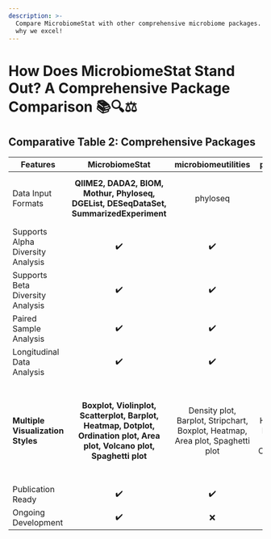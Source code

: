 ```yaml
---
description: >-
  Compare MicrobiomeStat with other comprehensive microbiome packages. Explore
  why we excel!
---
```


# How Does MicrobiomeStat Stand Out? A Comprehensive Package Comparison 📚🔍⚖️

## Comparative Table 2: Comprehensive Packages

<table data-view="cards"><thead><tr><th>Features</th><th align="center">MicrobiomeStat</th><th align="center">microbiomeutilities</th><th align="center">phyloseq</th><th align="center">microbiomemarker</th><th align="center">MicrobiomeAnalyst</th><th align="center">microbiomeeco</th><th align="center">EasyAmplicon</th><th align="center">STAMP</th><th align="center">qiime2</th><th align="center">MicrobiotaProcess</th></tr></thead><tbody><tr><td>Data Input Formats</td><td align="center"><strong>QIIME2, DADA2, BIOM, Mothur, Phyloseq, DGEList, DESeqDataSet, SummarizedExperiment</strong></td><td align="center">phyloseq</td><td align="center">QIIME2, DADA2, BIOM, Mothur</td><td align="center">QIIME2, DADA2, BIOM, Mothur, Phyloseq</td><td align="center">txt, .csv, biom, mothur</td><td align="center">QIIME, QIIME2, HUMAnN, Kraken2, phyloseq</td><td align="center">Paired fastq/fq files</td><td align="center">.tsv</td><td align="center">fastq, biom</td><td align="center">qiime2, dada2, MetaPhlAn, Returns MPSE object, Phyloseq, TreeSummarizedExperiment, SummarizedExperiment</td></tr><tr><td>Supports Alpha Diversity Analysis</td><td align="center">✔️</td><td align="center">✔️</td><td align="center">✔️</td><td align="center">✔️</td><td align="center">✔️</td><td align="center">✔️</td><td align="center">✔️</td><td align="center">❌</td><td align="center">✔️</td><td align="center">✔️</td></tr><tr><td>Supports Beta Diversity Analysis</td><td align="center">✔️</td><td align="center">✔️</td><td align="center">✔️</td><td align="center">✔️</td><td align="center">✔️</td><td align="center">✔️</td><td align="center">✔️</td><td align="center">❌</td><td align="center">✔️</td><td align="center">✔️</td></tr><tr><td>Paired Sample Analysis</td><td align="center">✔️</td><td align="center">✔️</td><td align="center">❌</td><td align="center">❌</td><td align="center">❌</td><td align="center">❌</td><td align="center">❌</td><td align="center">❌</td><td align="center">✔️</td><td align="center">❌</td></tr><tr><td>Longitudinal Data Analysis</td><td align="center">✔️</td><td align="center">✔️</td><td align="center">❌</td><td align="center">❌</td><td align="center">❌</td><td align="center">❌</td><td align="center">❌</td><td align="center">❌</td><td align="center">✔️</td><td align="center">❌</td></tr><tr><td><strong>Multiple Visualization Styles</strong></td><td align="center"><strong>Boxplot, Violinplot, Scatterplot, Barplot, Heatmap, Dotplot, Ordination plot, Area plot, Volcano plot, Spaghetti plot</strong></td><td align="center">Density plot, Barplot, Stripchart, Boxplot, Heatmap, Area plot, Spaghetti plot</td><td align="center">Boxplot, Barplot, Heatmap, Network plot, Ordination plot</td><td align="center">Boxplot, Heatmap, Dotplot, Barplot, Cladogram</td><td align="center">Stacked bar/area plot, Interactive pie chart, Rarefaction curve, Phylogenetic tree, Heat tree, Boxplot, Heatmap, Network plot, Ordination plot</td><td align="center">Barplot, Boxplot, Heatmap, Pie chart, Venn diagram, Ordination plot, Circular heatmap, Sankey diagram</td><td align="center">Barplot, Cladogram, Phylogenetic tree, Heatmap, Sankey diagram, Venn diagram, Ordination plot, Volcano plot, Boxplot</td><td align="center">Barplot, Scatterplot</td><td align="center">Scatterplot, Ordination plot, Boxplot</td><td align="center">Barplot, Boxplot, Heatmap, Ordination plot, Tree plot, Volcano plot</td></tr><tr><td>Publication Ready</td><td align="center">✔️</td><td align="center">✔️</td><td align="center">❌</td><td align="center">❌</td><td align="center">✔️</td><td align="center">❌</td><td align="center">❌</td><td align="center">✔️</td><td align="center">❌</td><td align="center">❌</td></tr><tr><td>Ongoing Development</td><td align="center">✔️</td><td align="center">❌</td><td align="center">✔️</td><td align="center">❌</td><td align="center">✔️</td><td align="center">✔️</td><td align="center">✔️</td><td align="center">❌</td><td align="center">✔️</td><td align="center">✔️</td></tr></tbody></table>
